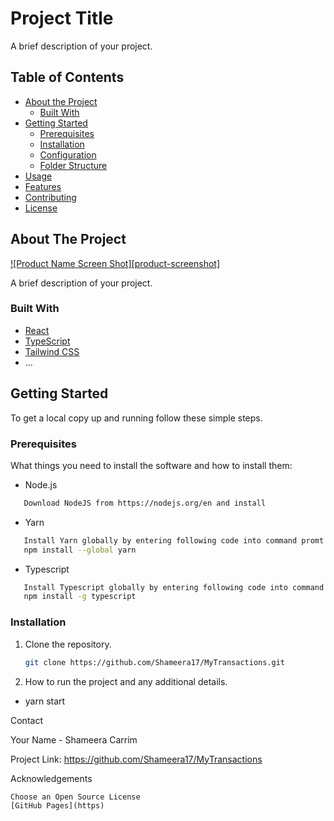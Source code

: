 # Project Title

A brief description of your project.

## Table of Contents

- [About the Project](#about-the-project)
  - [Built With](#built-with)
- [Getting Started](#getting-started)
  - [Prerequisites](#prerequisites)
  - [Installation](#installation)
  - [Configuration](#configuration)
  - [Folder Structure](#folder-structure)
- [Usage](#usage)
- [Features](#features)
- [Contributing](#contributing)
- [License](#license)

<!-- ABOUT THE PROJECT -->

## About The Project

[![Product Name Screen Shot][product-screenshot]](https://example.com)

A brief description of your project.

### Built With

- [React](https://reactjs.org/)
- [TypeScript](https://www.typescriptlang.org/)
- [Tailwind CSS](https://tailwindcss.com/)
- ...

<!-- GETTING STARTED -->

## Getting Started

To get a local copy up and running follow these simple steps.

### Prerequisites

What things you need to install the software and how to install them:

- Node.js 
```bash
   Download NodeJS from https://nodejs.org/en and install
   ```
- Yarn 
```bash
   Install Yarn globally by entering following code into command promt
   npm install --global yarn
   ```
- Typescript
```bash
   Install Typescript globally by entering following code into command promt
   npm install -g typescript
   ```

### Installation

1. Clone the repository.

   ```bash
   git clone https://github.com/Shameera17/MyTransactions.git
   ```

   <!-- USAGE EXAMPLES -->

2. How to run the project and any additional details.

- yarn start

Contact

Your Name - Shameera Carrim

Project Link: https://github.com/Shameera17/MyTransactions

<!-- ACKNOWLEDGEMENTS -->

Acknowledgements

    Choose an Open Source License
    [GitHub Pages](https)
